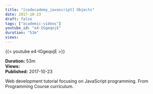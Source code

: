 ```yaml
---
title: "[codecademy_javascript] Objects"
date: 2017-10-23
draft: false
tags: ["academic-videos"]
youtube_id: "e4-IGgeqojE"
duration: "53m"
views: 
---
```


{{< youtube e4-IGgeqojE >}}

**Duration:** 53m  
**Views:**   
**Published:** 2017-10-23

Web development tutorial focusing on JavaScript programming. From Programming Course curriculum.
